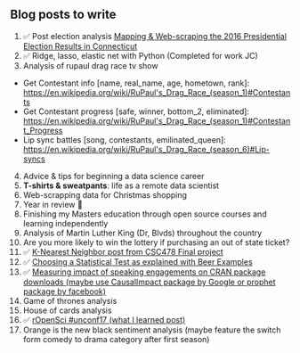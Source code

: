 ## Blog posts to write

1. :white_check_mark: Post election analysis [Mapping & Web-scraping the 2016 Presidential Election Results in Connecticut](http://jasdumas.github.io/2016-11-13-election-results-ct/)
2. :white_check_mark: Ridge, lasso, elastic net with Python (Completed for work JC)
3. Analysis of rupaul drag race tv show
  + Get Contestant info [name, real_name, age, hometown, rank]: https://en.wikipedia.org/wiki/RuPaul's_Drag_Race_(season_1)#Contestants
  + Get Contestant progress [safe, winner, bottom_2, eliminated]: https://en.wikipedia.org/wiki/RuPaul's_Drag_Race_(season_1)#Contestant_Progress
  + Lip sync battles [song, contestants, emilinated_queen]: https://en.wikipedia.org/wiki/RuPaul's_Drag_Race_(season_6)#Lip-syncs
4. Advice & tips for beginning a data science career
5. **T-shirts & sweatpants**: life as a remote data scientist
6. Web-scrapping data for Christmas shopping
7. Year in review :tada:
8. Finishing my Masters education through open source courses and learning independently
10. Analysis of Martin Luther King (Dr, Blvds) throughout the country
11. Are you more likely to win the lottery if purchasing an out of state ticket?
12. :white_check_mark: [K-Nearest Neighbor post from CSC478 Final project](https://jasdumas.github.io/2016-11-26-knn-loans/)
13. :white_check_mark: [Choosing a Statistical Test as explained with Beer Examples](https://jasdumas.github.io/2017-01-04-choosing-a-stat-test-with-beer/)
14. :white_check_mark: [Measuring impact of speaking engagements on CRAN package downloads (maybe use CausalImpact package by Google or prophet package by facebook)](https://jasdumas.github.io/2017-05-14-my-r-pkg-downloads-impact/)
15. Game of thrones analysis
16. House of cards analysis
17. :white_check_mark: [rOpenSci #unconf17 (what I learned post)](https://jasdumas.github.io/2017-05-28-runconf17-experience/)
18. Orange is the new black sentiment analysis (maybe feature the switch form comedy to drama category after first season)
